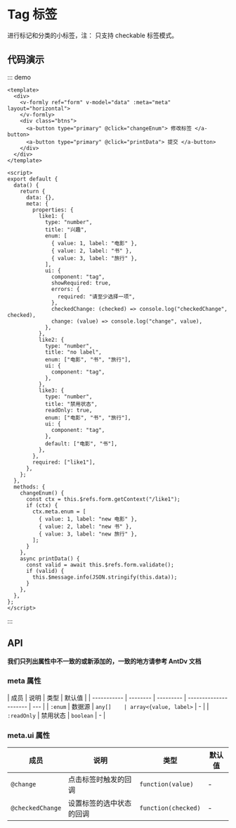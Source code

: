 # Tag 标签

进行标记和分类的小标签，注： 只支持 checkable 标签模式。

## 代码演示

::: demo

```vue
<template>
  <div>
    <v-formly ref="form" v-model="data" :meta="meta" layout="horizontal">
    </v-formly>
    <div class="btns">
      <a-button type="primary" @click="changeEnum"> 修改标签 </a-button>
      <a-button type="primary" @click="printData"> 提交 </a-button>
    </div>
  </div>
</template>

<script>
export default {
  data() {
    return {
      data: {},
      meta: {
        properties: {
          like1: {
            type: "number",
            title: "兴趣",
            enum: [
              { value: 1, label: "电影" },
              { value: 2, label: "书" },
              { value: 3, label: "旅行" },
            ],
            ui: {
              component: "tag",
              showRequired: true,
              errors: {
                required: "请至少选择一项",
              },
              checkedChange: (checked) => console.log("checkedChange", checked),
              change: (value) => console.log("change", value),
            },
          },
          like2: {
            type: "number",
            title: "no label",
            enum: ["电影", "书", "旅行"],
            ui: {
              component: "tag",
            },
          },
          like3: {
            type: "number",
            title: "禁用状态",
            readOnly: true,
            enum: ["电影", "书", "旅行"],
            ui: {
              component: "tag",
            },
            default: ["电影", "书"],
          },
        },
        required: ["like1"],
      },
    };
  },
  methods: {
    changeEnum() {
      const ctx = this.$refs.form.getContext("/like1");
      if (ctx) {
        ctx.meta.enum = [
          { value: 1, label: "new 电影" },
          { value: 2, label: "new 书" },
          { value: 3, label: "new 旅行" },
        ];
      }
    },
    async printData() {
      const valid = await this.$refs.form.validate();
      if (valid) {
        this.$message.info(JSON.stringify(this.data));
      }
    },
  },
};
</script>
```

:::

## API

**我们只列出属性中不一致的或新添加的，一致的地方请参考 AntDv 文档**

### meta 属性

| 成员        | 说明     | 类型      | 默认值                |
| ----------- | -------- | --------- | --------------------- | --- |
| `:enum`     | 数据源   | `any[]    | array<{value, label>` | -   |
| `:readOnly` | 禁用状态 | `boolean` | -                     |

### meta.ui 属性

| 成员             | 说明                     | 类型                | 默认值 |
| ---------------- | ------------------------ | ------------------- | ------ |
| `@change`        | 点击标签时触发的回调     | `function(value)`   | -      |
| `@checkedChange` | 设置标签的选中状态的回调 | `function(checked)` | -      |
